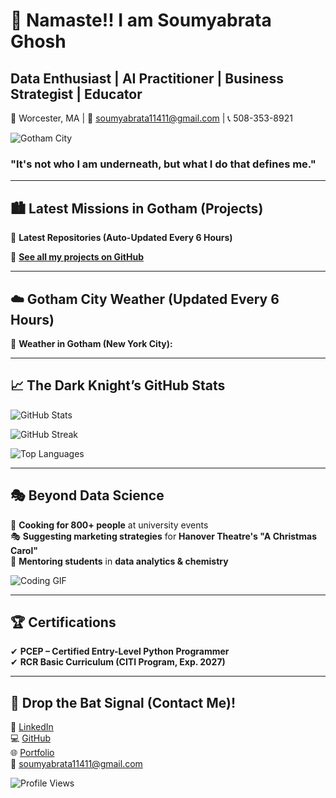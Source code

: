 # 🦇 **Namaste!! I am Soumyabrata Ghosh**  
## **Data Enthusiast | AI Practitioner | Business Strategist | Educator**  

📍 Worcester, MA | 📧 [soumyabrata11411@gmail.com](mailto:soumyabrata11411@gmail.com) | 📞 508-353-8921  

![Gotham City](https://media.giphy.com/media/Q1lyNR9ujqNHi/giphy.gif)

### **"It's not who I am underneath, but what I do that defines me."**  

---

## 🏙️ **Latest Missions in Gotham (Projects)**  
🚀 **Latest Repositories (Auto-Updated Every 6 Hours)**  
<!-- LATEST_REPOS -->
🔗 [**See all my projects on GitHub**](https://github.com/SoGhosh719?tab=repositories)  

---

## ☁️ **Gotham City Weather (Updated Every 6 Hours)**  
🌆 **Weather in Gotham (New York City):**  
<!-- WEATHER_UPDATE -->

---

## 📈 **The Dark Knight’s GitHub Stats**  
![GitHub Stats](https://github-readme-stats.vercel.app/api?username=SoGhosh719&show_icons=true&theme=dark&icon_color=yellow)  

![GitHub Streak](https://github-readme-streak-stats.herokuapp.com/?user=SoGhosh719&theme=highcontrast&fire=yellow&ring=gray)  

![Top Languages](https://github-readme-stats.vercel.app/api/top-langs/?username=SoGhosh719&layout=compact&theme=dark&icon_color=yellow)  

---

## 🎭 **Beyond Data Science**  
🍳 **Cooking for 800+ people** at university events  
🎭 **Suggesting marketing strategies** for **Hanover Theatre's "A Christmas Carol"**  
📖 **Mentoring students** in **data analytics & chemistry**  

![Coding GIF](https://media.giphy.com/media/Y4ak9Ki2GZCbJxAnJD/giphy.gif)

---

## 🏆 **Certifications**  
✔ **PCEP – Certified Entry-Level Python Programmer**  
✔ **RCR Basic Curriculum (CITI Program, Exp. 2027)**  

---

## 🦇 **Drop the Bat Signal (Contact Me)!**  
💼 [LinkedIn](https://www.linkedin.com/in/soumyabrata-ghosh-205673290/)  
💻 [GitHub](https://github.com/SoGhosh719)  
🌐 [Portfolio](https://soghosh719.github.io/Soumya_Portfolio/#home)  
📧 [soumyabrata11411@gmail.com](mailto:soumyabrata11411@gmail.com)  

![Profile Views](https://komarev.com/ghpvc/?username=SoGhosh719&color=yellow)
